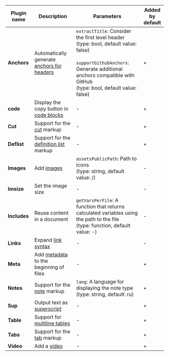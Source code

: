 | Plugin name  | Description | Parameters | Added</br>by default |
|--------------| --- | --- | --- |
| **Anchors**  | Automatically generate [anchors for headers](../syntax/base.md#headers) | `extractTitle`: Consider the first level header</br>(type: bool, default value: false)</br></br>`supportGithubAnchors`: Generate additional anchors compatible with GitHub</br>(type: bool, default value: false) | + |
| **code**     | Display the copy button in [code blocks](../syntax/code.md#block) | - | + |
| **Cut**      | Support for the [cut](../syntax/cuts-tabs.md#cuts) markup | - | + |
| **Deflist**  | Support for the [definition list](../syntax/lists.md#terms) markup | - | + |
| **Images**   | Add [images](../syntax/media.md#images) | `assetsPublicPath`: Path to icons</br>(type: string, default value: /) | - |
| **Imsize**   | Set the image size | - | - |
| **Includes** | Reuse content in a document | `getVarsPerFile`: A function that returns calculated variables using the path to the file</br>(type: function, default value: -) | - |
| **Links**    | Expand [link syntax](../syntax/links.md) | - | - |
| **Meta**     | Add [metadata](../syntax/meta.md#meta) to the beginning of files | - | + |
| **Notes**    | Support for the [note](../syntax/notes.md) markup | `lang`: A language for displaying the note type</br>(type: string, default: ru) | + |
| **Sup**      | Output text as [superscript](../syntax/base.md#line) | - | + |
| **Table**    | Support for [multiline tables](../syntax/tables/multiline.md) | - | + |
| **Tabs**     | Support for the [tab](../syntax/cuts-tabs.md#tabs) markup | - | + |
| **Video**    | Add a [video](../syntax/media.md#video) | - | + |

